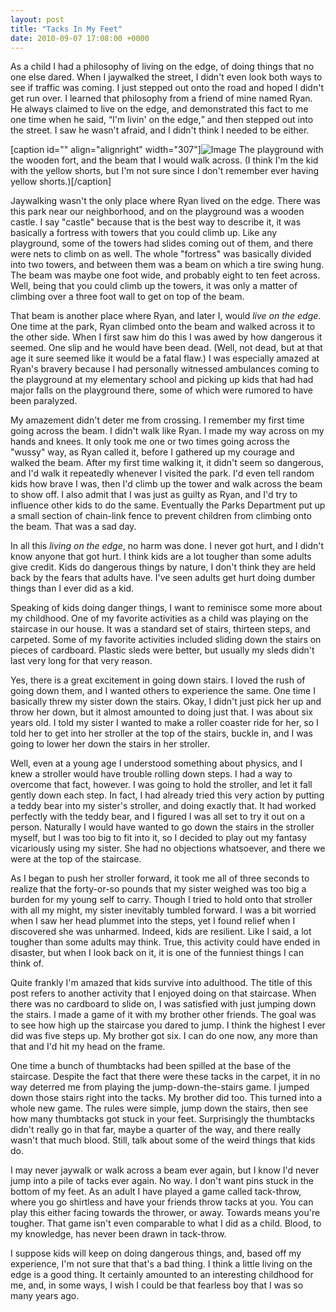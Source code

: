 ```yaml
---
layout: post
title: "Tacks In My Feet"
date: 2010-09-07 17:08:00 +0000
---
```

As a child I had a philosophy of living on the edge, of doing things that no one else dared. When I jaywalked the street, I didn't even look both ways to see if traffic was coming. I just stepped out onto the road and hoped I didn't get run over. I learned that philosophy from a friend of mine named Ryan. He always claimed to live on the edge, and demonstrated this fact to me one time when he said, <q>I'm livin' on the edge,</q> and then stepped out into the street. I saw he wasn't afraid, and I didn't think I needed to be either.

[caption id="" align="alignright" width="307"]![Image](/https://www.jackeverett.com/rc_files/f/o/fortrc.JPG) The playground with the wooden fort, and the beam that I would walk across. (I think I'm the kid with the yellow shorts, but I'm not sure since I don't remember ever having yellow shorts.)[/caption]

Jaywalking wasn't the only place where Ryan lived on the edge. There was this park near our neighborhood, and on the playground was a wooden castle. I say "castle" because that is the best way to describe it, it was basically a fortress with towers that you could climb up. Like any playground, some of the towers had slides coming out of them, and there were nets to climb on as well. The whole "fortress" was basically divided into two towers, and between them was a beam on which a tire swing hung. The beam was maybe one foot wide, and probably eight to ten feet across. Well, being that you could climb up the towers, it was only a matter of climbing over a three foot wall to get on top of the beam.

That beam is another place where Ryan, and later I, would <i>live on the edge</i>. One time at the park, Ryan climbed onto the beam and walked across it to the other side. When I first saw him do this I was awed by how dangerous it seemed. One slip and he would have been dead. (Well, not dead, but at that age it sure seemed like it would be a fatal flaw.) I was especially amazed at Ryan's bravery because I had personally witnessed ambulances coming to the playground at my elementary school and picking up kids that had had major falls on the playground there, some of which were rumored to have been paralyzed.

My amazement didn't deter me from crossing. I remember my first time going across the beam. I didn't walk like Ryan. I made my way across on my hands and knees. It only took me one or two times going across the "wussy" way, as Ryan called it, before I gathered up my courage and walked the beam. After my first time walking it, it didn't seem so dangerous, and I'd walk it repeatedly whenever I visited the park. I'd even tell random kids how brave I was, then I'd climb up the tower and walk across the beam to show off. I also admit that I was just as guilty as Ryan, and I'd try to influence other kids to do the same. Eventually the Parks Department put up a small section of chain-link fence to prevent children from climbing onto the beam. That was a sad day.

In all this <i>living on the edge</i>, no harm was done. I never got hurt, and I didn't know anyone that got hurt. I think kids are a lot tougher than some adults give credit. Kids do dangerous things by nature, I don't think they are held back by the fears that adults have. I've seen adults get hurt doing dumber things than I ever did as a kid.

Speaking of kids doing danger things, I want to reminisce some more about my childhood. One of my favorite activities as a child was playing on the staircase in our house. It was a standard set of stairs, thirteen steps, and carpeted. Some of my favorite activities included sliding down the stairs on pieces of cardboard. Plastic sleds were better, but usually my sleds didn't last very long for that very reason.

Yes, there is a great excitement in going down stairs. I loved the rush of going down them, and I wanted others to experience the same. One time I basically threw my sister down the stairs. Okay, I didn't just pick her up and throw her down, but it almost amounted to doing just that. I was about six years old. I told my sister I wanted to make a roller coaster ride for her, so I told her to get into her stroller at the top of the stairs, buckle in, and I was going to lower her down the stairs in her stroller.

Well, even at a young age I understood something about physics, and I knew a stroller would have trouble rolling down steps. I had a way to overcome that fact, however. I was going to hold the stroller, and let it fall gently down each step. In fact, I had already tried this very action by putting a teddy bear into my sister's stroller, and doing exactly that. It had worked perfectly with the teddy bear, and I figured I was all set to try it out on a person. Naturally I would have wanted to go down the stairs in the stroller myself, but I was too big to fit into it, so I decided to play out my fantasy vicariously using my sister. She had no objections whatsoever, and there we were at the top of the staircase.

As I began to push her stroller forward, it took me all of three seconds to realize that the forty-or-so pounds that my sister weighed was too big a burden for my young self to carry. Though I tried to hold onto that stroller with all my might, my sister inevitably tumbled forward. I was a bit worried when I saw her head plummet into the steps, yet I found relief when I discovered she was unharmed. Indeed, kids are resilient. Like I said, a lot tougher than some adults may think. True, this activity could have ended in disaster, but when I look back on it, it is one of the funniest things I can think of.

Quite frankly I'm amazed that kids survive into adulthood. The title of this post refers to another activity that I enjoyed doing on that staircase. When there was no cardboard to slide on, I was satisfied with just jumping down the stairs. I made a game of it with my brother other friends. The goal was to see how high up the staircase you dared to jump. I think the highest I ever did was five steps up. My brother got six. I can do one now, any more than that and I'd hit my head on the frame.

One time a bunch of thumbtacks had been spilled at the base of the staircase. Despite the fact that there were these tacks in the carpet, it in no way deterred me from playing the jump-down-the-stairs game. I jumped down those stairs right into the tacks. My brother did too. This turned into a whole new game. The rules were simple, jump down the stairs, then see how many thumbtacks got stuck in your feet. Surprisingly the thumbtacks didn't really go in that far, maybe a quarter of the way, and there really wasn't that much blood. Still, talk about some of the weird things that kids do.

I may never jaywalk or walk across a beam ever again, but I know I'd never jump into a pile of tacks ever again. No way. I don't want pins stuck in the bottom of my feet. As an adult I have played a game called tack-throw, where you go shirtless and have your friends throw tacks at you. You can play this either facing towards the thrower, or away. Towards means you're tougher. That game isn't even comparable to what I did as a child. Blood, to my knowledge, has never been drawn in tack-throw.

I suppose kids will keep on doing dangerous things, and, based off my experience, I'm not sure that that's a bad thing. I think a little living on the edge is a good thing. It certainly amounted to an interesting childhood for me, and, in some ways, I wish I could be that fearless boy that I was so many years ago.
